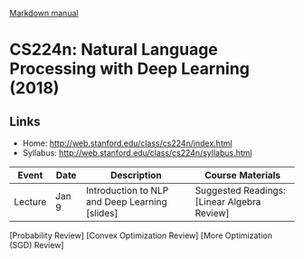 [Markdown manual](https://guides.github.com/features/mastering-markdown/)

# CS224n: Natural Language Processing with Deep Learning (2018)

## Links
* Home: http://web.stanford.edu/class/cs224n/index.html
* Syllabus: http://web.stanford.edu/class/cs224n/syllabus.html

Event | Date | Description | Course Materials
------------ | ------------- | ------------- | -------------
Lecture	| Jan 9	| Introduction to NLP and Deep Learning [slides] | Suggested Readings: [Linear Algebra Review]
[Probability Review]
[Convex Optimization Review]
[More Optimization (SGD) Review]
	
